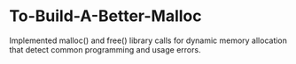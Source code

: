 # To-Build-A-Better-Malloc
Implemented malloc() and free() library calls for dynamic memory allocation that detect common programming and usage errors.

